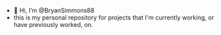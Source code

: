 - 👋 Hi, I’m @BryanSimmons88
- this is my personal repository for projects that I'm currently working, or have previously worked, on.

<!---
BryanSimmons88/BryanSimmons88 is a ✨ special ✨ repository because its `README.md` (this file) appears on your GitHub profile.
You can click the Preview link to take a look at your changes.
--->
